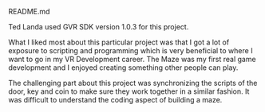 README.md

Ted Landa used GVR SDK version 1.0.3 for this project. 


What I liked most about this particular project was that I got a lot of exposure to scripting and programming which is very beneficial to where I want to go in my VR Development career. The Maze was my first real game development and I enjoyed creating something other people can play. 

The challenging part about this project was synchronizing the scripts of the door, key and coin to make sure they work together in a similar fashion. It was difficult to understand the coding aspect of building a maze. 
